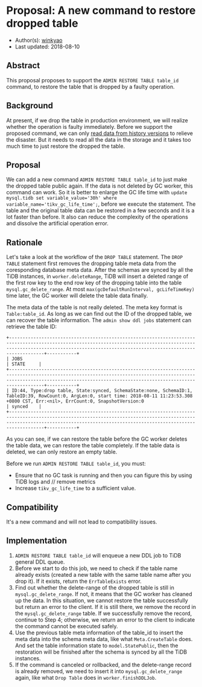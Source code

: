 
# Proposal: A new command to restore dropped table 

- Author(s):    [winkyao](https://github.com/winkyao)
- Last updated:  2018-08-10

## Abstract

This proposal proposes to support the `ADMIN RESTORE TABLE table_id` command, to restore the table that is dropped by a faulty operation.

## Background

At present, if we drop the table in production environment, we will realize whether the operation is faulty immediately. Before we support the proposed command, we can only [read data from history versions](https://pingcap.com/docs/op-guide/history-read/) to relieve the disaster. But it needs to read all the data in the storage and it takes too much time to just restore the dropped the table.

## Proposal

We can add a new command `ADMIN RESTORE TABLE table_id` to just make the dropped table public again. If the data is not deleted by GC worker, this command can work. So it is better to enlarge the GC life time with `update mysql.tidb set variable_value='30h' where variable_name='tikv_gc_life_time';`, before we execute the statement. The table and the original table data can be restored in a few seconds and it is a lot faster than before. It also can reduce the complexity of the operations and dissolve the artificial operation error.

## Rationale

Let's take a look at the workflow of the `DROP TABLE` statement. The `DROP TABLE` statement first removes the dropping table meta data from the coresponding database meta data. After the schemas are synced by all the TiDB instances, in `worker.deleteRange`, TiDB will insert a deleted range of the first row key to the end row key of the dropping table into the table `mysql.gc_delete_range`. At most `max(gcDefaultRunInterval, gcLifeTimeKey)` time later, the GC worker will delete the table data finally. 

The meta data of the table is not really deleted. The meta key format is `Table:table_id`. As long as we can find out the ID of the dropped table, we can recover the table information. The `admin show ddl jobs` statement can retrieve the table ID:

```
+-------------------------------------------------------------------------------------------------------------------------------------------------------------------------------------------------------------------------------+-----------+
| JOBS                                                                                                                                                                                                                          | STATE     |
+-------------------------------------------------------------------------------------------------------------------------------------------------------------------------------------------------------------------------------+-----------+
| ID:44, Type:drop table, State:synced, SchemaState:none, SchemaID:1, TableID:39, RowCount:0, ArgLen:0, start time: 2018-08-11 11:23:53.308 +0800 CST, Err:<nil>, ErrCount:0, SnapshotVersion:0                                 | synced    |
+-------------------------------------------------------------------------------------------------------------------------------------------------------------------------------------------------------------------------------+-----------+
```

As you can see, if we can restore the table before the GC worker deletes the table data, we can restore the table completely. If the table data is deleted, we can only restore an empty table.

Before we run `ADMIN RESTORE TABLE table_id`, you must:
* Ensure that no GC task is running and then you can figure this by using TiDB logs and // remove metrics
* Increase `tikv_gc_life_time` to a sufficient value.

## Compatibility

It's a new command and will not lead to compatibility issues.

## Implementation

1. `ADMIN RESTORE TABLE table_id` will enqueue a new DDL job to TiDB general DDL queue.
2. Before we start to do this job, we need to check if the table name already exists (created a new table with the same table name after you drop it). If it exists, return the `ErrTableExists` error.
3. Find out whether the delete-range of the dropped table is still in `mysql.gc_delete_range`. If not, it means that the GC worker has cleaned up the data. In this situation, we cannot restore the table successfully but return an error to the client. If it is still there, we remove the record in the `mysql.gc_delete_range` table. If we successfully remove the record, continue to Step 4; otherwise, we return an error to the client to indicate the command cannot be executed safely.
4. Use the previous table meta information of the table_id to insert the meta data into the schema meta data, like what `Meta.CreateTable` does. And set the table information state to `model.StatePublic`, then the restoration will be finished after the schema is synced by all the TiDB instances.
5. If the command is canceled or rollbacked, and the delete-range record is already removed, we need to insert it into `mysql.gc_delete_range` again, like what `Drop Table` does in `worker.finishDDLJob`.
